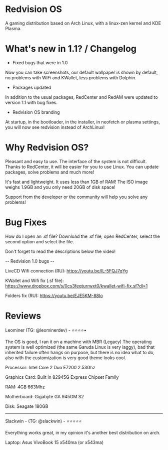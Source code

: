 # Redvision OS
A gaming distribution based on Arch Linux, with a linux-zen kernel and KDE Plasma.

# What's new in 1.1? / Changelog

- Fixed bugs that were in 1.0

Now you can take screenshots, our default wallpaper is shown by default, no problems with WiFi and KWallet, less problems with Dolphin.

- Packages updated

In addition to the usual packages, RedCenter and RedAM were updated to version 1.1 with bug fixes.

- Redvision OS branding

At startup, in the bootloader, in the installer, in neofetch or plasma settings, you will now see redvision instead of ArchLinux!

# Why Redvision OS?
Pleasant and easy to use. The interface of the system is not difficult. Thanks to RedCenter, it will be easier for you to use Linux. You can update packages, solve problems and much more!


It's fast and lightweight. It uses less than 1GB of RAM! The ISO image weighs 1.9GB and you only need 20GB of disk space!


Support from the developer or the community will help you solve any problems!

# Bug Fixes
How do I open an .sf file? Download the .sf file, open RedCenter, select the second option and select the file.

Don't forget to read the descriptions below the video!

-- Redvision 1.0 bugs --

LiveCD Wifi connection (RU): https://youtu.be/IL-5FQJ7qYg

KWallet and Wifi fix (.sf file): https://www.dropbox.com/s/0cs3feqturrwxt0/kwallet-wifi-fix.sf?dl=1

Folders fix (RU): https://youtu.be/EJE5KM-88Io


# Reviews
Leominer (TG: @leominerdev) - ⭐️⭐️⭐️⭐️▪️

The OS is good, I ran it on a machine with MBR (Legacy)
The operating system is well optimized (the same Garuda Linux is very laggy), bad that inherited failure often hangs on purpose, but there is no idea what to do, also with the customization is very good theme looks cool.


Processor: Intel Core 2 Duo E7200 2.53Ghz

Graphics Card: Built in 82945G Express Chipset Family

RAM: 4GB 663Mhz

Motherboard: Gigabyte GA 945GM S2

Disk: Seagate 180GB

----------

Slackwin - (TG: @slackwin) - ⭐️⭐️⭐️⭐️⭐️

Everything works great, in my opinion it's another best distribution on arch.

Laptop: Asus VivoBook 15 x540ma (or x543ma)
